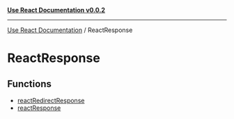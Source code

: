 [**Use React Documentation v0.0.2**](../README.md)

***

[Use React Documentation](../modules.md) / ReactResponse

# ReactResponse

## Functions

- [reactRedirectResponse](functions/reactRedirectResponse.md)
- [reactResponse](functions/reactResponse.md)
